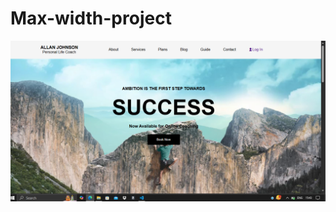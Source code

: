 # Max-width-project
<a href="https://magnificent-crumble-aa9f9e.netlify.app/"><img src="ouput.png"></a>

